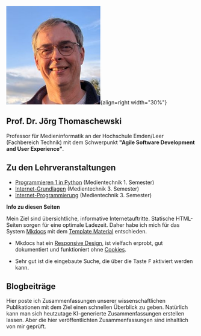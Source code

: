 ![Jörg Thomaschewski](assets/JT-Web.jpg){align=right width="30%"}
## Prof. Dr. Jörg Thomaschewski
Professor für Medieninformatik an der Hochschule Emden/Leer (Fachbereich Technik) mit dem Schwerpunkt **"Agile Software Development and User Experience"**. 

## Zu den Lehrveranstaltungen

* [Programmieren 1 in Python](https://html.thomaschewski.de/) (Medientechnik 1. Semester)
* [Internet-Grundlagen](https://netze.thomaschewski.de/) (Medientechnik 3. Semester)
* [Internet-Programmierung](https://iprog-php.thomaschewski.de/) (Medientechnik 3. Semester)

**Info zu diesen Seiten**

Mein Ziel sind übersichtliche, informative Internetauftritte. Statische HTML-Seiten sorgen für eine optimale Ladezeit. Daher habe ich mich für das System [Mkdocs](https://www.mkdocs.org/) mit dem [Template Material](https://squidfunk.github.io/mkdocs-material/) entschieden.

* Mkdocs hat ein [Responsive Design](https://de.wikipedia.org/wiki/Responsive_Webdesign), ist vielfach erprobt, gut dokumentiert und funktioniert ohne [Cookies](https://de.wikipedia.org/wiki/HTTP-Cookie).

* Sehr gut ist die eingebaute Suche, die über die Taste <kbd>F</kbd> aktiviert werden kann.

## Blogbeiträge

Hier poste ich Zusammenfassungen unserer wissenschaftlichen Publikationen mit dem Ziel einen schnellen Überblick zu geben. Natürlich kann man sich heutzutage KI-generierte Zusammenfassungen erstellen lassen. Aber die hier veröffentlichten Zusammenfassungen sind inhaltlich von mir geprüft.